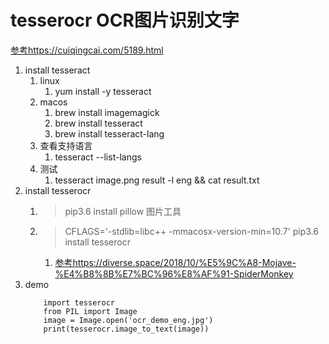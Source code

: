 # tesserocr OCR图片识别文字
[参考https://cuiqingcai.com/5189.html](https://cuiqingcai.com/5189.html)

1. install tesseract
    1. linux
        1. yum install -y tesseract
    2. macos
        1. brew install imagemagick 
        2. brew install tesseract
        3. brew install tesseract-lang
    3. 查看支持语言
        1. tesseract --list-langs
    4. 测试
        1. tesseract image.png result -l eng && cat result.txt
2. install tesserocr
    1. >pip3.6 install pillow  图片工具
    2. >CFLAGS='-stdlib=libc++  -mmacosx-version-min=10.7' pip3.6 install tesserocr
        1. [参考https://diverse.space/2018/10/%E5%9C%A8-Mojave-%E4%B8%8B%E7%BC%96%E8%AF%91-SpiderMonkey](https://diverse.space/2018/10/%E5%9C%A8-Mojave-%E4%B8%8B%E7%BC%96%E8%AF%91-SpiderMonkey) 
3. demo
    ```
        import tesserocr
        from PIL import Image
        image = Image.open('ocr_demo_eng.jpg')
        print(tesserocr.image_to_text(image))
    ```